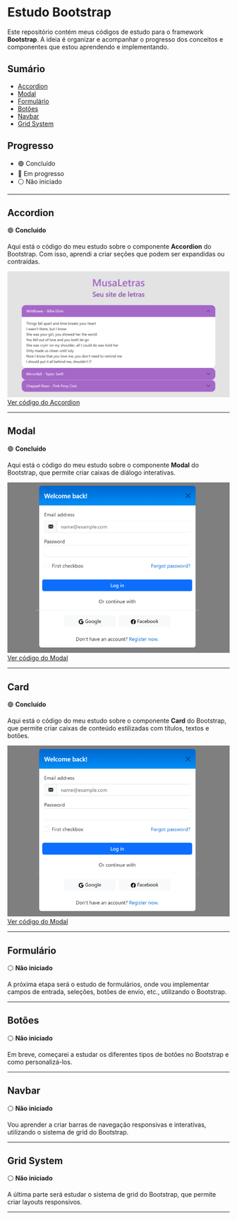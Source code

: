 # Estudo Bootstrap

Este repositório contém meus códigos de estudo para o framework **Bootstrap**. A ideia é organizar e acompanhar o progresso dos conceitos e componentes que estou aprendendo e implementando.

## Sumário

- [Accordion](#accordion)
- [Modal](#modal)
- [Formulário](#formulario)
- [Botões](#botoes)
- [Navbar](#navbar)
- [Grid System](#grid-system)

## Progresso

- 🟢 Concluído
- 🔴 Em progresso
- ⚪ Não iniciado

---

## Accordion

🟢 **Concluído**

Aqui está o código do meu estudo sobre o componente **Accordion** do Bootstrap. Com isso, aprendi a criar seções que podem ser expandidas ou contraídas.

![Preview Accordion](./preview/accordion.png)
[Ver código do Accordion](https://github.com/tifanisds/estudo-bootstrap/tree/master/accordion)

---

## Modal

🟢 **Concluído**

Aqui está o código do meu estudo sobre o componente **Modal** do Bootstrap, que permite criar caixas de diálogo interativas.

![Preview Modal](./preview/modal.png)
[Ver código do Modal](https://github.com/tifanisds/estudo-bootstrap/tree/master/modal)

---

## Card

🟢 **Concluído**

Aqui está o código do meu estudo sobre o componente **Card** do Bootstrap, que permite criar caixas de conteúdo estilizadas com títulos, textos e botões.

![Preview Card](./preview/modal.png)
[Ver código do Modal](https://github.com/tifanisds/estudo-bootstrap/tree/master/card)

---

## Formulário

⚪ **Não iniciado**

A próxima etapa será o estudo de formulários, onde vou implementar campos de entrada, seleções, botões de envio, etc., utilizando o Bootstrap.

---

## Botões

⚪ **Não iniciado**

Em breve, começarei a estudar os diferentes tipos de botões no Bootstrap e como personalizá-los.

---

## Navbar

⚪ **Não iniciado**

Vou aprender a criar barras de navegação responsivas e interativas, utilizando o sistema de grid do Bootstrap.

---

## Grid System

⚪ **Não iniciado**

A última parte será estudar o sistema de grid do Bootstrap, que permite criar layouts responsivos.

---
